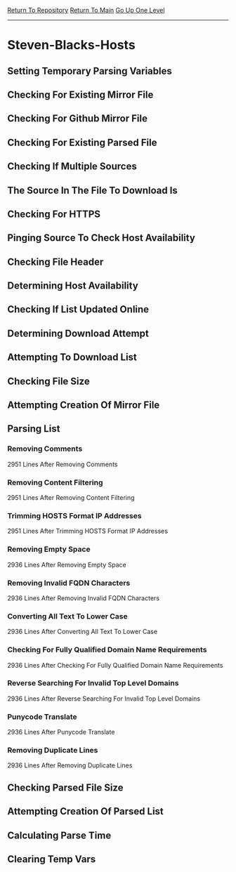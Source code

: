 [Return To Repository](https://github.com/bast69/piholeparser/)
[Return To Main](https://github.com/bast69/piholeparser/blob/master/RecentRunLogs/Mainlog.md)
[Go Up One Level](https://github.com/bast69/piholeparser/blob/master/RecentRunLogs/TopLevelScripts/30-Processing-External-Blacklists.md)
____________________________________
# Steven-Blacks-Hosts
## Setting Temporary Parsing Variables
## Checking For Existing Mirror File
## Checking For Github Mirror File
## Checking For Existing Parsed File
## Checking If Multiple Sources
## The Source In The File To Download Is
## Checking For HTTPS
## Pinging Source To Check Host Availability
## Checking File Header
## Determining Host Availability
## Checking If List Updated Online
## Determining Download Attempt
## Attempting To Download List
## Checking File Size
## Attempting Creation Of Mirror File
## Parsing List
### Removing Comments
2951 Lines After Removing Comments
### Removing Content Filtering
2951 Lines After Removing Content Filtering
### Trimming HOSTS Format IP Addresses
2951 Lines After Trimming HOSTS Format IP Addresses
### Removing Empty Space
2936 Lines After Removing Empty Space
### Removing Invalid FQDN Characters
2936 Lines After Removing Invalid FQDN Characters
### Converting All Text To Lower Case
2936 Lines After Converting All Text To Lower Case
### Checking For Fully Qualified Domain Name Requirements
2936 Lines After Checking For Fully Qualified Domain Name Requirements
### Reverse Searching For Invalid Top Level Domains
2936 Lines After Reverse Searching For Invalid Top Level Domains
### Punycode Translate
2936 Lines After Punycode Translate
### Removing Duplicate Lines
2936 Lines After Removing Duplicate Lines
## Checking Parsed File Size
## Attempting Creation Of Parsed List
## Calculating Parse Time
## Clearing Temp Vars
